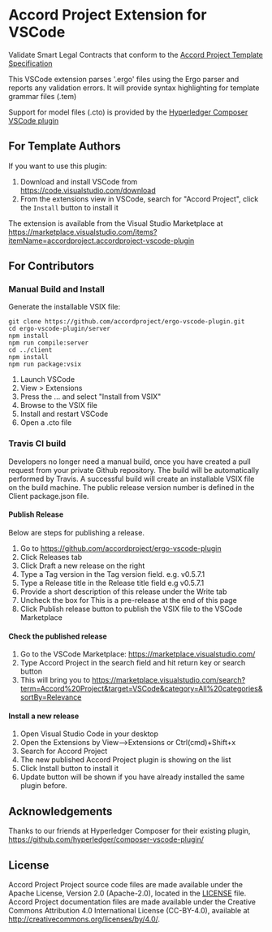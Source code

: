 # Accord Project Extension for VSCode

Validate Smart Legal Contracts that conform to the [Accord Project Template Specification](https://docs.google.com/document/d/1UacA_r2KGcBA2D4voDgGE8jqid-Uh4Dt09AE-shBKR0/edit)

This VSCode extension parses '.ergo' files using the Ergo parser
and reports any validation errors. It will provide syntax highlighting for template grammar files (.tem) 

Support for model files (.cto) is provided by the [Hyperledger Composer VSCode plugin](https://marketplace.visualstudio.com/items?itemName=HyperledgerComposer.composer-support-client)

## For Template Authors

If you want to use this plugin:
1. Download and install VSCode from https://code.visualstudio.com/download
2. From the extensions view in VSCode, search for "Accord Project", click the `Install` button to install it

The extension is available from the Visual Studio Marketplace at https://marketplace.visualstudio.com/items?itemName=accordproject.accordproject-vscode-plugin

## For Contributors

### Manual Build and Install

Generate the installable VSIX file:

```
git clone https://github.com/accordproject/ergo-vscode-plugin.git
cd ergo-vscode-plugin/server
npm install
npm run compile:server
cd ../client
npm install
npm run package:vsix
```

1. Launch VSCode
2. View > Extensions
3. Press the ... and select "Install from VSIX"
4. Browse to the VSIX file
5. Install and restart VSCode
6. Open a .cto file

### Travis CI build
Developers no longer need a manual build, once you have created a pull request from your private Github repository. The build will be automatically performed by Travis.
A successful build will create an installable VSIX file on the build machine. 
The public release version number is defined in the Client package.json file. 

#### Publish Release
Below are steps for publishing a release.
1. Go to https://github.com/accordproject/ergo-vscode-plugin
2. Click Releases tab
3. Click Draft a new release on the right
4. Type a Tag version in the Tag version field. e.g. v0.5.7.1
5. Type a Release title in the Release title field e.g v0.5.7.1
6. Provide a short description of this release under the Write tab
7. Uncheck the box for This is a pre-release at the end of this page
8. Click Publish release button to publish the VSIX file to the VSCode Marketplace

#### Check the published release
1. Go to the VSCode Marketplace: https://marketplace.visualstudio.com/
2. Type Accord Project in the search field and hit return key or search button
3. This will bring you to https://marketplace.visualstudio.com/search?term=Accord%20Project&target=VSCode&category=All%20categories&sortBy=Relevance

#### Install a new release
1. Open Visual Studio Code in your desktop
2. Open the Extensions by View-->Extensions or Ctrl(cmd)+Shift+x 
3. Search for Accord Project
4. The new published Accord Project plugin is showing on the list
5. Click Install button to install it
6. Update button will be shown if you have already installed the same plugin before.

## Acknowledgements

Thanks to our friends at Hyperledger Composer for their existing plugin, 
https://github.com/hyperledger/composer-vscode-plugin/

## License <a name="license"></a>
Accord Project Project source code files are made available under the Apache License, Version 2.0 (Apache-2.0), located in the [LICENSE](LICENSE) file. Accord Project documentation files are made available under the Creative Commons Attribution 4.0 International License (CC-BY-4.0), available at http://creativecommons.org/licenses/by/4.0/.
